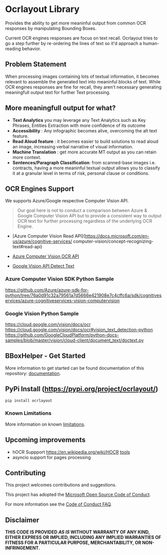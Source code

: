 # Ocrlayout Library

Provides the ability to get more meaninful output from common OCR responses by manipulating Bounding Boxes.

Current OCR engines responses are focus on text recall. Ocrlayout tries to go a step further by re-ordering the lines of text so it'd approach a human-reading behavior. 

## Problem Statement
When processing images containing lots of textual information, it becomes relevant to assemble the generated text into meaninful blocks of text. 
While OCR engines responses are fine for recall, they aren't necessary generating meaningfull output text for further Text processing. 

## More meaningfull output for what? 
- **Text Analytics** you may leverage any Text Analytics such as Key Phrases, Entities Extraction with more confidence of its outcome
- **Accessibility** : Any infographic becomes alive, overcoming the alt text feature.
- **Read Aloud feature** : it becomes easier to build solutions to read aloud an image, increasing verbal narrative of visual information. 
- **Machine Translation** : get more accurate MT output as you can retain more context. 
- **Sentences/Paragraph Classification**: from scanned-base images i.e. contracts, having a more meaninful textual output allows you to classify it at a granular level in terms of risk, personal clause or conditions. 

## OCR Engines Support
We supports Azure/Google respective Computer Vision API.

>Our goal here is not to conduct a comparison between Azure & Google Computer Vision API but to provide a consistent way to output OCR text for further processing regardless of the underlying OCR Engine. 

* [Azure Computer Vision Read API](https://docs.microsoft.com/en-us/azure/cognitive-services/   computer-vision/concept-recognizing-text#read-api)

* [Azure Computer Vision OCR API](https://docs.microsoft.com/en-us/azure/cognitive-services/computer-vision/concept-recognizing-text#ocr-api)

* [Google Vision API Detect Text](https://cloud.google.com/vision/docs/ocr#vision_text_detection-python)

### Azure Computer Vision SDK Python Sample
https://github.com/Azure/azure-sdk-for-python/tree/76a0d91c32a79561a7d5666e421908e7c4cffc6a/sdk/cognitiveservices/azure-cognitiveservices-vision-computervision

### Google Vision Python Sample
https://cloud.google.com/vision/docs/ocr
https://cloud.google.com/vision/docs/ocr#vision_text_detection-python
https://github.com/GoogleCloudPlatform/python-docs-samples/blob/master/vision/cloud-client/document_text/doctext.py

## BBoxHelper - Get Started
More information to get started can be found documentation of this repository: [documentation](https://puthurr.github.io/getting-started/).

## PyPi Install (https://pypi.org/project/ocrlayout/)
```python
pip install ocrlayout
```
### Known Limitations 
More information on known [limitations](https://puthurr.github.io/known-limitations/).

## Upcoming improvements
* hOCR Suppport https://en.wikipedia.org/wiki/HOCR [tools](https://github.com/tmbdev/hocr-tools)
* asyncio support for pages processing

## Contributing
This project welcomes contributions and suggestions.

This project has adopted the [Microsoft Open Source Code of Conduct](https://opensource.microsoft.com/codeofconduct/).

For more information see the [Code of Conduct FAQ](https://opensource.microsoft.com/codeofconduct/faq/). 

## Disclaimer
**THIS CODE IS PROVIDED *AS IS* WITHOUT WARRANTY OF ANY KIND, EITHER EXPRESS OR IMPLIED, INCLUDING ANY IMPLIED WARRANTIES OF FITNESS FOR A PARTICULAR PURPOSE, MERCHANTABILITY, OR NON-INFRINGEMENT.**
